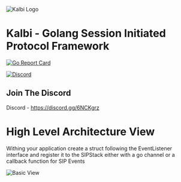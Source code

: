 ![Kalbi Logo](https://raw.githubusercontent.com/hyperioxx/Kalbi/master/assets/images/logo_transparent_background.png "Kalbi Logo")

# Kalbi - Golang Session Initiated Protocol Framework  


[![Go Report Card](https://goreportcard.com/badge/github.com/hyperioxx/Kalbi)](https://goreportcard.com/report/github.com/hyperioxx/Kalbi)

[![Discord](https://discordapp.com/api/guilds/762641136425762816/widget.png)](https://discord.gg/6NCKgrz)

## Join The Discord

Discord - https://discord.gg/6NCKgrz

# High Level Architecture View

Withing your application create a struct following the EventListener interface and register it to the SIPStack either with a go channel or a callback function for SIP Events

![Basic View](https://raw.githubusercontent.com/hyperioxx/Kalbi/master/doc/BasicView.png "Basic View")

